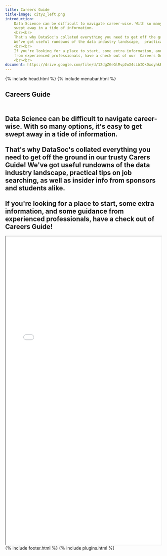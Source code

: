 ```yaml
---
title: Careers Guide
title-image: city2_left.png
introduction:
    Data Science can be difficult to navigate career-wise. With so many options, it's easy to get
    swept away in a tide of information. 
    <br><br>
    That's why DataSoc's collated everything you need to get off the ground in our trusty Carers Guide! 
    We've got useful rundowns of the data industry landscape,  practical tips on job searching, as well as insider info from sponsors and students alike. 
    <br><br>
    If you're looking for a place to start, some extra information, and some guidance 
    from experienced professionals, have a check out of our  Careers Guide! 
    <br><br>
document: https://drive.google.com/file/d/12dgZGeGlMvp2wX4cLbIQkDxoyhkBtFSO/preview
---
```

<html lang="en">
    {% include head.html %}
  <body>
      <!-- Hero and Navbar -->
      {% include menubar.html %}
      <!-- Introduction -->
    <section class="hero is-light is-bold">
        <div class="hero-body">
          <div class="container">
            <h1 class="title">
              Careers Guide
            </h1>
            <h2 class="subtitle">
                <br>
                Data Science can be difficult to navigate career-wise. With so many options, it's easy to get swept away in a tide of information. 
                <br><br>
                That's why DataSoc's collated everything you need to get off the ground in our trusty Carers Guide! 
                We've got useful rundowns of the data industry landscape,  practical tips on job searching, as well as insider info from sponsors and students alike. 
                <br><br>
                If you're looking for a place to start, some extra information, and some guidance 
                from experienced professionals, have a check out of Careers Guide! 
            </h2>
          </div>
        </div>
    </section>
        <div class="hero-body">
            <div class="container">
            <iframe src="{{ page.document }}" width="100%" height="1000"></iframe> 
            </div>
        </div>
        {% include footer.html %}
        {% include plugins.html %}
</body>

